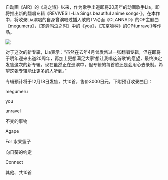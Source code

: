 自动画《AIR》的《鸟之诗》以来，作为歌手出道即将20周年的动画歌手Lia，即将推出新的翻唱专辑《REVIVESⅡ -Lia Sings beautiful anime songs-》。在本作中，将收录Lia演唱的自身曾演唱过插入歌的TV动画《CLANNAD》的OP主题曲《megumeru》，《寒蝉鸣泣之时》中的《you》，《东京喰种》的OP《unravel》等作品。

![](/uploads/images/1583077002.jpg)

对于这次的新专辑，Lia表示：“虽然在去年4月曾发售过一张翻唱专辑，但在即将于明年迎来出道20周年，再加上更想满足大家‘想让我唱这首歌’的愿望，最终决定发售这次的新专辑。现在虽然正在巡演中，但专辑的每首歌还是会用心去录制。希望这张专辑能让更多的人听到。”

专辑预计将于12月18日发售，共10首，售价3000日元。下附预订收录曲目：

megumeru

you

unravel

不变的事物

Agape

For 水果篮子

向日葵的约定

Connect

其他、共10首